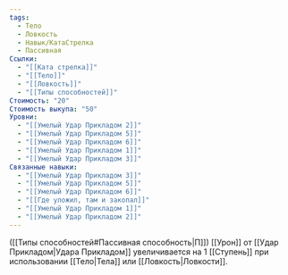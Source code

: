 ```yaml
---
tags:
  - Тело
  - Ловкость
  - Навык/КатаСтрелка
  - Пассивная
Ссылки:
  - "[[Ката стрелка]]"
  - "[[Тело]]"
  - "[[Ловкость]]"
  - "[[Типы способностей]]"
Стоимость: "20"
Стоимость выкупа: "50"
Уровни:
  - "[[Умелый Удар Прикладом 2]]"
  - "[[Умелый Удар Прикладом 5]]"
  - "[[Умелый Удар Прикладом 6]]"
  - "[[Умелый Удар Прикладом 1]]"
  - "[[Умелый Удар Прикладом 3]]"
Связанные навыки:
  - "[[Умелый Удар Прикладом 3]]"
  - "[[Умелый Удар Прикладом 5]]"
  - "[[Умелый Удар Прикладом 6]]"
  - "[[Где уложил, там и закопал]]"
  - "[[Умелый Удар Прикладом 1]]"
  - "[[Умелый Удар Прикладом 2]]"
---
```

([[Типы способностей#Пассивная способность|П]]) [[Урон]] от [[Удар Прикладом|Удара Прикладом]] увеличивается на 1 [[Ступень]] при использовании [[Тело|Тела]] или [[Ловкость|Ловкости]].